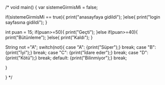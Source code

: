 /* void main() {
  var sistemeGirmisMi = false;

  if(sistemeGirmisMi == true){
    print("anasayfaya gidildi");
  }else{
    print("login sayfasına gidildi");
  }
  
  
  int puan = 15;
  if(puan>=50){
     print("Geçti");
  }else if(puan>=40){
    print("Bütünleme");
  }else{
    print("Kaldı");
  }


  String not ="A";
  switch(not){
    case "A": {print("Süper");}
    break;
    case "B": {print("İyi");}
    break;
    case "C": {print("İdare eder");}
    break;
    case "D": {print("Kötü");}
    break;
    default: {print("Bilinmiyor");}
    break;

  }


} */
